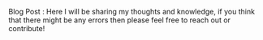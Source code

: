 Blog Post : Here I will be sharing my thoughts and knowledge, if you think that there might be any errors then please feel free to reach out or contribute!

<!-- =====================================================================================================================
================================================ For Deployers usage ================================================
=====================================================================================================================

                        ========================= Notebook ==> HTML =========================

jupyter-nbconvert <file-name>.ipynb --to html --no-input --HTMLExporter.theme=dark --output index.html

                        ========================= Setting templates =========================

<link rel="stylesheet" href="/styles/basic_page_styles.css">
<link rel="stylesheet" href="/styles/blog_template_styles.css">
<script src="/scripts//basic_page_scripts.js" defer></script>
<link rel="icon" type="image/np-icon" href="/assets/images/favicon/favicon-32x32.png">

=====================================================================================================================
================================================= For Editors usage =================================================
=====================================================================================================================

                        ========================== Centered images ==========================

<center>
    <figure>
    <img src='<file-path>' alt='Figure Name'>
    <figcaption style="font-style: italic;">Fig. 1 : Figure description</figcaption>
    </figure>
</center>

                        ========================= Directory Structure =======================

blog
|
|-- fileName
|   |-- images (for Notebook)
|   |-- audio (for Notebook)
|   |-- otherAssets (for Notebook)
|   |-- *
|   |-- thumbnail (for Blog page)
|   |-- index.html (for Blog)

                        ========================= Reference Structure =======================

## References

<ol>
    <li><a href='link 1'>Link 1 Dispaly</a></li>
    <li><a href='link 2'>Link 2 Display</a></li>
    <li><a href='link 3'>Link 3 Display</a></li>
</ol>

=====================================================================================================================
================================================= For Git Adv usage =================================================
=====================================================================================================================

                        ========================== Git Hist. Clean ==========================

git filter-branch --force --index-filter "git rm --cached --ignore-unmatch <large-file-path>" --prune-empty --tag-name-filter cat -- --all -->